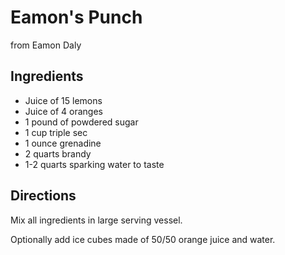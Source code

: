 # Eamon's Punch
from Eamon Daly

## Ingredients
* Juice of 15 lemons
* Juice of 4 oranges
* 1 pound of powdered sugar
* 1 cup triple sec
* 1 ounce grenadine
* 2 quarts brandy
* 1-2 quarts sparking water to taste

## Directions
Mix all ingredients in large serving vessel. 

Optionally add ice cubes made of 50/50 orange juice and water.